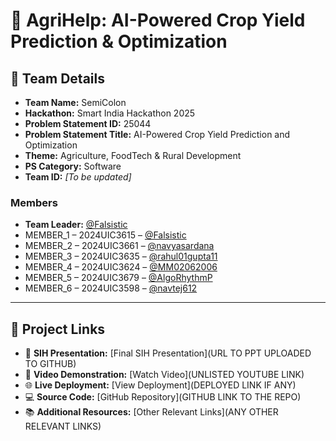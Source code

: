 # 🌱 AgriHelp: AI-Powered Crop Yield Prediction & Optimization

## 👥 Team Details

- **Team Name:** SemiColon  
- **Hackathon:** Smart India Hackathon 2025  
- **Problem Statement ID:** 25044  
- **Problem Statement Title:** AI-Powered Crop Yield Prediction and Optimization  
- **Theme:** Agriculture, FoodTech & Rural Development  
- **PS Category:** Software  
- **Team ID:** _[To be updated]_  

### Members
- **Team Leader:** [@Falsistic](https://github.com/Falsistic)  
- MEMBER_1 – 2024UIC3615 – [@Falsistic](https://github.com/Falsistic) 
- MEMBER_2 – 2024UIC3661 – [@navyasardana](https://github.com/navyasardana) 
- MEMBER_3 – 2024UIC3635 – [@rahul01gupta11](https://github.com/rahul01gupta11) 
- MEMBER_4 – 2024UIC3624 – [@MM02062006](https://github.com/MM02062006)
- MEMBER_5 – 2024UIC3679 – [@AlgoRhythmP](https://github.com/AlgoRhythmP) 
- MEMBER_6 – 2024UIC3598 – [@navtej612](https://github.com/navtej612)  

---

## 🔗 Project Links

- 📑 **SIH Presentation:** [Final SIH Presentation](URL TO PPT UPLOADED TO GITHUB)  
- 🎥 **Video Demonstration:** [Watch Video](UNLISTED YOUTUBE LINK)  
- 🌐 **Live Deployment:** [View Deployment](DEPLOYED LINK IF ANY)  
- 💻 **Source Code:** [GitHub Repository](GITHUB LINK TO THE REPO)  
- 📚 **Additional Resources:** [Other Relevant Links](ANY OTHER RELEVANT LINKS)  
